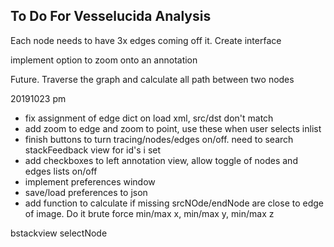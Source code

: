 ## To Do For Vesselucida Analysis

Each node needs to have 3x edges coming off it. Create interface 

implement option to zoom onto an annotation

Future. Traverse the graph and calculate all path between two nodes

20191023 pm
- fix assignment of edge dict on load xml, src/dst don't match
- add zoom to edge and zoom to point, use these when user selects inlist
- finish buttons to turn tracing/nodes/edges on/off. need to search stackFeedback view for id's i set
- add checkboxes to left annotation view, allow toggle of nodes and edges lists on/off
- implement preferences window
- save/load preferences to json
- add function to calculate if missing srcNOde/endNode are close to edge of image. Do it brute force min/max x, min/max y, min/max z

bstackview selectNode
